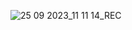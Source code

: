 
![25 09 2023_11 11 14_REC](https://github.com/shahadat349850/CraftyBay/assets/112892447/07120c48-e377-43d4-8d75-fb81d6570e96)
